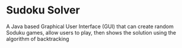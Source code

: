 # Sudoku Solver
 A Java based Graphical User Interface (GUI) that can create random Soduku games, allow users to play, then shows the solution using the algorithm of backtracking
